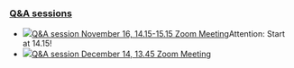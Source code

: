 ### [Q&A sessions](https://moodle.jku.at/jku/course/view.php?id=10533#section-2)


* [![](https://moodle.jku.at/jku/theme/image.php/classic/zoom/1600773234/icon)Q&A session November 16, 14.15-15.15 Zoom Meeting](https://moodle.jku.at/jku/mod/zoom/view.php?id=4405424)Attention: Start at 14.15!
* [![](https://moodle.jku.at/jku/theme/image.php/classic/zoom/1600773234/icon)Q&A session December 14, 13.45 Zoom Meeting](https://moodle.jku.at/jku/mod/zoom/view.php?id=4405433)

